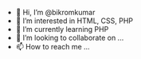 - 👋 Hi, I’m @bikromkumar
- 👀 I’m interested in HTML, CSS, PHP
- 🌱 I’m currently learning PHP
- 💞️ I’m looking to collaborate on ...
- 📫 How to reach me ...

<!---
bikromkumar/bikromkumar is a ✨ special ✨ repository because its `README.md` (this file) appears on your GitHub profile.
You can click the Preview link to take a look at your changes.
--->
